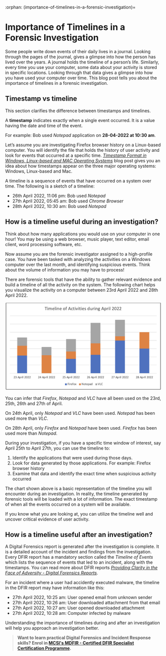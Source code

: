 :orphan:
(importance-of-timelines-in-a-forensic-investigation)=
# Importance of Timelines in a Forensic Investigation

Some people write down events of their daily lives in a journal. Looking through the pages of the journal, gives a glimpse into how the person has lived over the years. A journal holds the timeline of a person’s life. Similarly, every time you use your computer, some data about your activity is stored in specific locations. Looking through that data gives a glimpse into how you have used your computer over time. This blog post tells you about the importance of timelines in a forensic investigation.

## Timestamp vs timeline

This section clarifies the difference between timestamps and timelines.

A **timestamp** indicates exactly when a single event occurred. It is a value having the date and time of the event. 

For example: Bob used *Notepad* application on **28-04-2022 at 10:30 am**. 

Let’s assume you are investigating Firefox browser history on a Linux-based computer. You will identify the file that holds the history of user activity and look for events that occurred at a specific time. *[Timestamp Format in Windows, Linux-based and MAC Operating Systems](timestamp-format-in-windows-linux-mac-os)* blog post gives you an idea about how timestamps appear on the three major operating systems: Windows, Linux-based and Mac.

A timeline is a sequence of events that have occurred on a system over time. The following is a sketch of a timeline:

- 26th April 2022, 11:06 pm: Bob used *Notepad*
- 27th April 2022, 05:45 am: Bob used *Chrome Browser*
- 28th April 2022, 10:30 am: Bob used *Notepad*

## How is a timeline useful during an investigation?

Think about how many applications you would use on your computer in one hour! You may be using a web browser, music player, text editor, email client, word processing software, etc. 

Now assume you are the forensic investigator assigned to a high-profile case. You have been tasked with analyzing the activities on a Windows computer over the last month, and identifying suspicious events. Think about the volume of information you may have to process!

There are forensic tools that have the ability to gather relevant evidence and build a timeline of all the activity on the system. The following chart helps you visualize the activity on a computer between 23rd April 2022 and 28th April 2022.

![screenshot of the activity on a computer between 23rd April 2022 and 28th April 2022](images/timeline-1.png)

You can infer that *Firefox*, *Notepad* and *VLC* have all been used on the 23rd, 25th, 26th and 27th of April.

On 24th April, only *Notepad* and *VLC* have been used. *Notepad* has been used more than *VLC*.

On 28th April, only *Firefox* and *Notepad* have been used. *Firefox* has been used more than *Notepad*.

During your investigation, if you have a specific time window of interest, say April 25th to April 27th, you can use the timeline to:
1. Identify the applications that were used during those days. 
2. Look for data generated by those applications. For example: Firefox browser history
3. Examine that data and identify the exact time when suspicious activity occurred 

The chart shown above is a basic representation of the timeline you will encounter during an investigation. In reality, the timeline generated by forensic tools will be loaded with a lot of information. The exact timestamp of when all the events occurred on a system will be available.

If you know what you are looking at, you can utilize the timeline well and uncover critical evidence of user activity.

## How is a timeline useful after an investigation?

A Digital Forensics report is generated after the investigation is complete. It is a detailed account of the incident and findings from the investigation. Every DFIR report has a mandatory section called the *Timeline of Events* which lists the sequence of events that led to an incident, along with the timestamps. You can read more about DFIR reports *[Providing Clarity in the Face of Adversity - Digital Forensics Reports](providing-clarity-in-the-face-of-adversity-digital-forensics-reports)*.

For an incident where a user had accidently executed malware, the timeline in the DFIR report may have information like this:

- 27th April 2022, 10:25 am: User opened email from unknown sender
- 27th April 2022, 10:26 am: User downloaded attachment from that email 
- 27th April 2022, 10:27 am: User opened downloaded attachment
- 27th April 2022, 10:28 am: Computer infected by malware 

Understanding the importance of timelines during and after an investigation will help you approach an investigation better.

> **Want to learn practical Digital Forensics and Incident Response skills? Enrol in [MCSI's MDFIR - Certified DFIR Specialist Certification Programme](https://www.mosse-institute.com/certifications/mdfir-certified-dfir-specialist.html).**